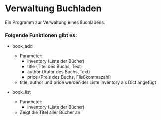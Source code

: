 # Verwaltung Buchladen
Ein Programm zur Verwaltung eines Buchladens.
### Folgende Funktionen gibt es:
- book_add
  - Parameter:
    - inventory (Liste der Bücher)
    - title (Titel des Buchs, Text)
    - author (Autor des Buchs, Text)
    - price (Preis des Buchs, Fließkommazahl)
  - title, author und price werden der Liste inventory als Dict angefügt

- book_list
  - Parameter:
    - inventory (Liste der Bücher)
  - Zeigt die Titel aller Bücher an